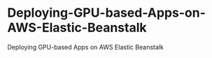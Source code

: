 # Deploying-GPU-based-Apps-on-AWS-Elastic-Beanstalk
Deploying GPU-based Apps on AWS Elastic Beanstalk
